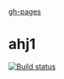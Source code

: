 [gh-pages](https://github.com/Svetlana-Kutyeva1974/ahj1/deployments/activity_log?environment=GitHub-page) 
# ahj1
[![Build status](https://ci.appveyor.com/api/projects/status/ptx0s3yupr90icto?svg=true)](https://ci.appveyor.com/project/Svetlana-Kutyeva1974/ahj1)
